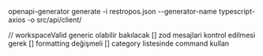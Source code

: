 openapi-generator generate -i restropos.json --generator-name typescript-axios -o src/api/client/

// workspaceValid generic olabilir bakılacak
[] zod mesajlari kontrol edilmesi gerek
[] formatting değişmeli
[] category listesinde command kullan
